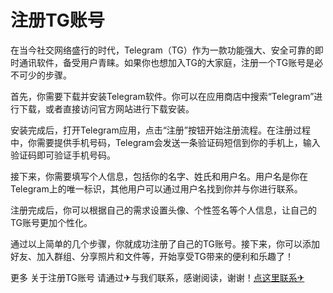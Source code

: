 # 注册TG账号

在当今社交网络盛行的时代，Telegram（TG）作为一款功能强大、安全可靠的即时通讯软件，备受用户青睐。如果你也想加入TG的大家庭，注册一个TG账号是必不可少的步骤。

首先，你需要下载并安装Telegram软件。你可以在应用商店中搜索“Telegram”进行下载，或者直接访问官方网站进行下载安装。

安装完成后，打开Telegram应用，点击“注册”按钮开始注册流程。在注册过程中，你需要提供手机号码，Telegram会发送一条验证码短信到你的手机上，输入验证码即可验证手机号码。

接下来，你需要填写个人信息，包括你的名字、姓氏和用户名。用户名是你在Telegram上的唯一标识，其他用户可以通过用户名找到你并与你进行联系。

注册完成后，你可以根据自己的需求设置头像、个性签名等个人信息，让自己的TG账号更加个性化。

通过以上简单的几个步骤，你就成功注册了自己的TG账号。接下来，你可以添加好友、加入群组、分享照片和文件等，开始享受TG带来的便利和乐趣了！

更多 关于注册TG账号 请通过✈与我们联系，感谢阅读，谢谢！[点这里联系✈](https://sms.k02.cc)